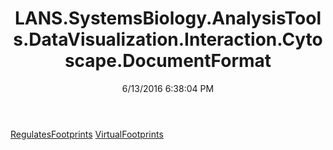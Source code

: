 ﻿---
title: LANS.SystemsBiology.AnalysisTools.DataVisualization.Interaction.Cytoscape.DocumentFormat
date: 6/13/2016 6:38:04 PM
---

[RegulatesFootprints](T-LANS.SystemsBiology.AnalysisTools.DataVisualization.Interaction.Cytoscape.DocumentFormat.RegulatesFootprints.html)
[VirtualFootprints](T-LANS.SystemsBiology.AnalysisTools.DataVisualization.Interaction.Cytoscape.DocumentFormat.VirtualFootprints.html)
